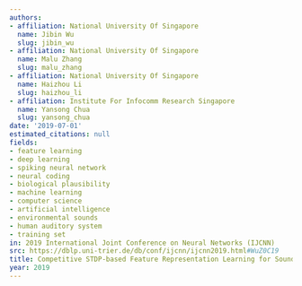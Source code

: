 ```yaml
---
authors:
- affiliation: National University Of Singapore
  name: Jibin Wu
  slug: jibin_wu
- affiliation: National University Of Singapore
  name: Malu Zhang
  slug: malu_zhang
- affiliation: National University Of Singapore
  name: Haizhou Li
  slug: haizhou_li
- affiliation: Institute For Infocomm Research Singapore
  name: Yansong Chua
  slug: yansong_chua
date: '2019-07-01'
estimated_citations: null
fields:
- feature learning
- deep learning
- spiking neural network
- neural coding
- biological plausibility
- machine learning
- computer science
- artificial intelligence
- environmental sounds
- human auditory system
- training set
in: 2019 International Joint Conference on Neural Networks (IJCNN)
src: https://dblp.uni-trier.de/db/conf/ijcnn/ijcnn2019.html#WuZ0C19
title: Competitive STDP-based Feature Representation Learning for Sound Event Classification
year: 2019
---
```

